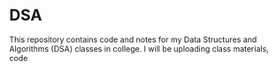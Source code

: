 # DSA
This repository contains code and notes for my Data Structures and Algorithms (DSA) classes in college. I will be uploading class materials, code